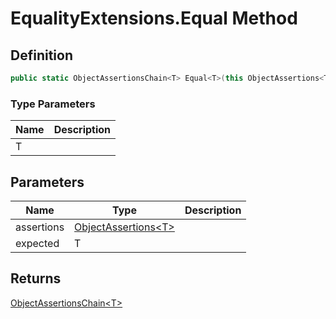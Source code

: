 # EqualityExtensions.Equal Method
## Definition

```c#
public static ObjectAssertionsChain<T> Equal<T>(this ObjectAssertions<T> assertions, T? expected);
```

### Type Parameters

| Name | Description |
| ---- | ----------- |
| T |  |

## Parameters

| Name | Type | Description |
| ---- | ---- | ----------- |
| assertions | [ObjectAssertions&lt;T&gt;](MrKWatkins.Assertions.ObjectAssertions-1.md) |  |
| expected | T |  |

## Returns

[ObjectAssertionsChain&lt;T&gt;](MrKWatkins.Assertions.ObjectAssertionsChain-1.md)
